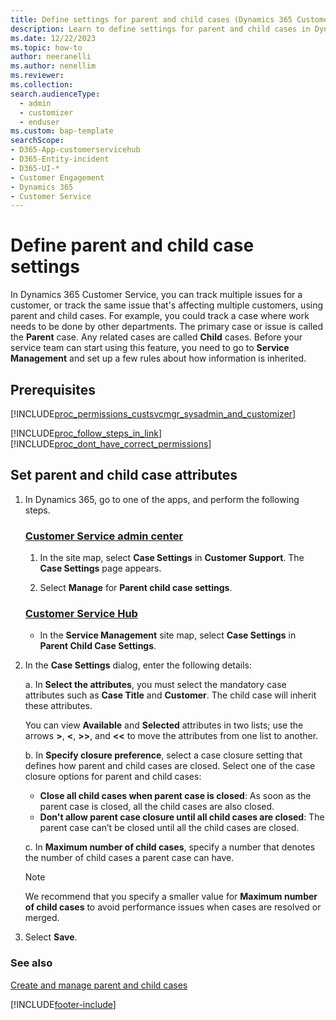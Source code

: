 ```yaml
---
title: Define settings for parent and child cases (Dynamics 365 Customer Service)
description: Learn to define settings for parent and child cases in Dynamics 365 Customer Service.
ms.date: 12/22/2023
ms.topic: how-to
author: neeranelli
ms.author: nenellim
ms.reviewer:
ms.collection:
search.audienceType: 
  - admin
  - customizer
  - enduser
ms.custom: bap-template
searchScope:
- D365-App-customerservicehub
- D365-Entity-incident
- D365-UI-*
- Customer Engagement
- Dynamics 365
- Customer Service
---
```


# Define parent and child case settings

In Dynamics 365 Customer Service, you can track multiple issues for a customer, or track the same issue that's affecting multiple customers, using parent and child cases. For example, you could track a case where work needs to be done by other departments. The primary case or issue is called the **Parent** case. Any related cases are called **Child** cases. Before your service team can start using this feature, you need to go to **Service Management** and set up a few rules about how information is inherited. 

## Prerequisites

[!INCLUDE[proc_permissions_custsvcmgr_sysadmin_and_customizer](../../includes/proc-permissions-custsvcmgr-sysadmin-and-customizer.md)]  
  
[!INCLUDE[proc_follow_steps_in_link](../../includes/proc-follow-steps-in-link.md)] [!INCLUDE[proc_dont_have_correct_permissions](../../includes/proc-dont-have-correct-permissions.md)]  
  
## Set parent and child case attributes

1. In Dynamics 365, go to one of the apps, and perform the following steps.
   
   ### [Customer Service admin center](#tab/customerserviceadmincenter)
     
     1. In the site map, select **Case Settings** in **Customer Support**. The **Case Settings** page appears.
     
     1. Select **Manage** for **Parent child case settings**.

   ### [Customer Service Hub](#tab/customerservicehub)
   
     - In the **Service Management** site map, select **Case Settings** in **Parent Child Case Settings**.  
  
2. In the **Case Settings** dialog, enter the following details:

    a. In **Select the attributes**, you must select the mandatory case attributes such as **Case Title** and **Customer**. The child case will inherit these attributes.

      You can view **Available** and **Selected** attributes in two lists; use the arrows **>**, **<**, **>>**, and **<<** to move the attributes from one list to another. 
  
    b. In **Specify closure preference**, select a case closure setting that defines how parent and child cases are closed. Select one of the case closure options for parent and child cases:  
  
   - **Close all child cases when parent case is closed**: As soon as the parent case is closed, all the child cases are also closed.
   - **Don't allow parent case closure until all child cases are closed**: The parent case can’t be closed until all the child cases are closed.

    c. In **Maximum number of child cases**, specify a number that denotes the number of child cases a parent case can have.

      > [!Note]
      > We recommend that you specify a smaller value for **Maximum number of child cases** to avoid performance issues when cases are resolved or merged.

3. Select **Save**.
   
### See also

[Create and manage parent and child cases](../use/customer-service-hub-user-guide-create-and-manage-parent-and-child-cases.md)

[!INCLUDE[footer-include](../../includes/footer-banner.md)]
